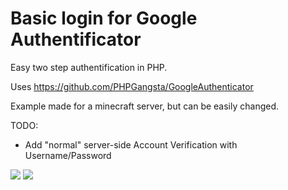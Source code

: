 # Basic login for Google Authentificator
Easy two step authentification in PHP.



Uses https://github.com/PHPGangsta/GoogleAuthenticator


Example made for a minecraft server, but can be easily changed.



TODO:
  - Add "normal" server-side Account Verification with Username/Password
   
  

![](http://fs1.directupload.net/images/150201/75pk6l78.png)
![](http://fs1.directupload.net/images/150201/8wvxjbek.png)
